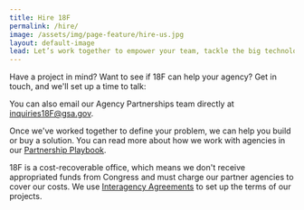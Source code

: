 ```yaml
---
title: Hire 18F
permalink: /hire/
image: /assets/img/page-feature/hire-us.jpg
layout: default-image
lead: Let’s work together to empower your team, tackle the big technology problems facing your agency, and transform how you deliver digital services.
---
```


Have a project in mind? Want to see if 18F can help your agency? Get in touch, and we'll set up a time to talk:

You can also email our Agency Partnerships team directly at [inquiries18F@gsa.gov](mailto:inquiries18F@gsa.gov).

Once we've worked together to define your problem, we can help you build or buy a solution. You can read more about how we work with agencies in our [Partnership Playbook](https://pages.18f.gov/partnership-playbook/).

18F is a cost-recoverable office, which means we don't receive appropriated funds from Congress and must charge our partner agencies to cover our costs. We use [Interagency Agreements](https://pages.18f.gov/iaa-forms/) to set up the terms of our projects.